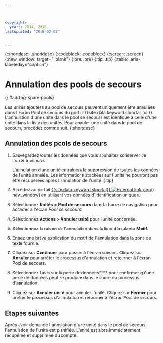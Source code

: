 ```yaml
---



copyright:
  years: 2014, 2018
lastupdated: "2018-02-02"


---
```


{:shortdesc: .shortdesc}
{:codeblock: .codeblock}
{:screen: .screen}
{:new_window: target="_blank"}
{:pre: .pre}
{:tip: .tip}
{:table: .aria-labeledby="caption"}


# Annulation des pools de secours 
{: #adding-spare-pools}

Les unités ajoutées au pool de secours peuvent uniquement être annulées dans l'écran Pool de secours du portail {{site.data.keyword.slportal_full}}. L'annulation d'une unité dans le pool de secours est identique à celle d'une unité dans la liste des unités. Pour annuler une unité dans le pool de secours, procédez comme suit.
{:shortdesc}

## Annulation des pools de secours

1. Sauvegardez toutes les données que vous souhaitez conserver de l'unité à annuler.

   L'annulation d'une unité entraînera la suppression de toutes les données de l'unité annulée. Les informations stockées sur l'unité ne pourront pas être récupérées après l'annulation de l'unité.
   {:tip}

2. Accédez au portail [{{site.data.keyword.slportal}} ![External link icon](../icons/launch-glyph.svg "External link icon")](https://control.softlayer.com/){: new_window} en utilisant vos données d'identification uniques.
3. Sélectionnez **Unités > Pool de secours** dans la barre de navigation pour accéder à l'écran *Pool de secours*.
4. Sélectionnez **Actions > Annuler unité** pour l'unité concernée.
5. Sélectionnez la raison de l'annulation dans la liste déroulante **Motif**.
6. Entrez une brève explication du motif de l'annulation dans la zone de texte fournie.
7. Cliquez sur **Continuer** pour passer à l'écran suivant. Cliquez sur **Annuler** pour arrêter le processus d'annulation et retourner à l'écran Pool de secours.
8. Sélectionnez l'avis sur la perte de données**** pour confirmer qu'une perte de données peut se produire dans le cadre du processus d'annulation.
9. Cliquez sur **Annuler unité** pour annuler l'unité. Cliquez sur **Fermer** pour arrêter le processus d'annulation et retourner à l'écran Pool de secours.

## Etapes suivantes
Après avoir demandé l'annulation d'une unité dans le pool de secours, l'annulation de l'unité est planifiée. L'unité est alors immédiatement récupérée et supprimée du compte.
